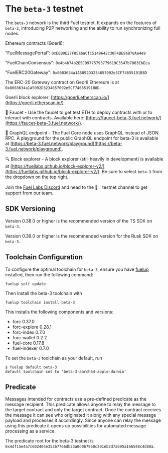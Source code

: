 # The `beta-3` testnet

The `beta-3` network is the third Fuel testnet. It expands on the features of `beta-2`, introducing P2P networking and the ability to run synchronizing full nodes.

Ethereum contracts (Goerli):

"FuelMessagePortal": `0xE6B0E27F85abaCfC5149642c30F4BE9a878Aa4e9`

"FuelChainConsensus": `0x4b4b74b2E5CD9775793779619C3547b7863EbEca`

"FuelERC20Gateway": `0x8083634a1A5092D3234657092e5CF74655191B8D`

The ERC-20 Gateway contract on Georli Ethereum is at `0x8083634a1A5092D3234657092e5CF74655191B8D`.

Goerli block explorer: [https://goerli.etherscan.io/](https://goerli.etherscan.io/)

🚰 Faucet - Use the faucet to get test ETH to deploy contracts with or to interact with contracts. Available here: [https://faucet-beta-3.fuel.network/](https://faucet-beta-3.fuel.network/).

📃 GraphQL endpoint - The Fuel Core node uses GraphQL instead of JSON RPC. A playground for the public GraphQL endpoint for beta-3 is available at [https://beta-3.fuel.network/playground](https://beta-3.fuel.network/playground).

🔍 Block explorer - A block explorer (still heavily in development) is available at [https://fuellabs.github.io/block-explorer-v2/](https://fuellabs.github.io/block-explorer-v2/). Be sure to select `beta-3` from the dropdown on the top right.

Join the [Fuel Labs Discord](https://discord.com/invite/fuelnetwork) and head to the 🧪︱testnet channel to get support from our team.

## SDK Versioning

Version 0.38.0 or higher is the recommended version of the TS SDK on `beta-3`.  

Version 0.39.0 or higher is the recommended version for the Rusk SDK on `beta-3`.

## Toolchain Configuration

To configure the optimal toolchain for `beta-3`, ensure you have [fuelup](https://fuellabs.github.io/fuelup/latest) installed, then run the following command:

```shell
fuelup self update
```

Then install the beta-3 toolchain with

```shell
fuelup toolchain install beta-3
```

This installs the following components and versions:

- forc 0.37.0
- forc-explore 0.28.1
- forc-index 0.7.0
- forc-wallet 0.2.2
- fuel-core 0.17.8
- fuel-indexer 0.7.0

To set the `beta-3` toolchain as your default, run

```console
$ fuelup default beta-3
default toolchain set to 'beta-3-aarch64-apple-darwin'
```

## Predicate

Messages intended for contracts use a pre-defined predicate as the message recipient. This predicate allows anyone to relay the message to the target contract and only the target contract. Once the contract receives the message it can see who originated it along with any special message payload and processes it accordingly. Since anyone can relay the message using this predicate it opens up possibilities for automated message processing as a service.

The predicate root for the beta-3 testnet is `0x4df15e4a7c602404e353b7766db23a0d067960c201eb2d7a695a166548c4d80a`.
